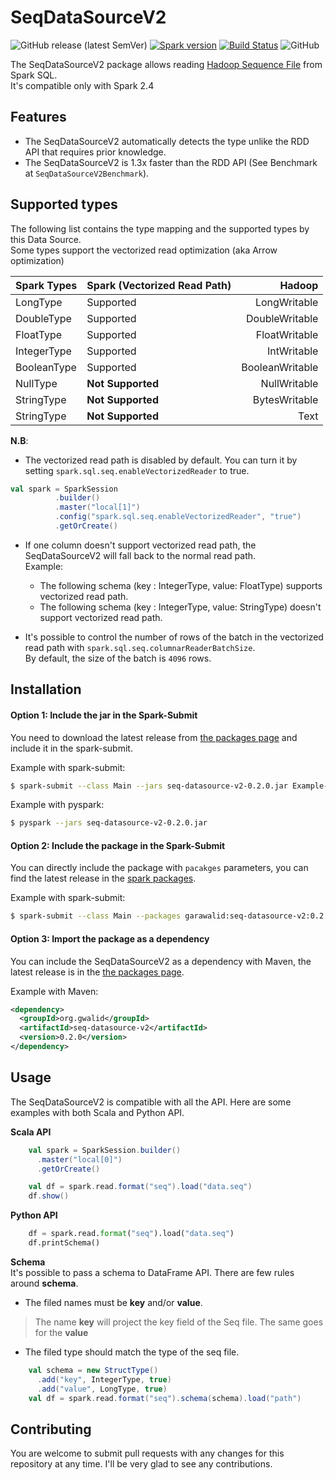 # SeqDataSourceV2

![GitHub release (latest SemVer)](https://img.shields.io/github/v/release/garawalid/seq-datasource-v2)
[![Spark version](https://img.shields.io/badge/spark-2.4-brightgreen.svg)](https://spark.apache.org/downloads.html)
[![Build Status](https://travis-ci.com/garawalid/seq-datasource-v2.svg?token=SMJd5DBDDJrYEpCNWqiF&branch=master)](https://travis-ci.com/garawalid/seq-datasource-v2)
![GitHub](https://img.shields.io/github/license/garawalid/seq-datasource-v2)

The SeqDataSourceV2 package allows reading [Hadoop Sequence File](https://hadoop.apache.org/docs/current/api/org/apache/hadoop/io/SequenceFile.html) from Spark SQL.  
It's compatible only with Spark 2.4

## Features
- The SeqDataSourceV2 automatically detects the type unlike the RDD API that requires prior knowledge.
- The SeqDataSourceV2 is 1.3x faster than the RDD API (See Benchmark at `SeqDataSourceV2Benchmark`).


## Supported types
The following list contains the type mapping and the supported types by this Data Source.  
Some types support the vectorized read optimization (aka Arrow optimization)

| Spark Types   | Spark (Vectorized Read Path) | Hadoop          |
| ------------- | ------------------------|---------------:|
| LongType      | Supported | LongWritable    |
| DoubleType    | Supported |DoubleWritable  |
| FloatType     | Supported |FloatWritable   |
|  IntegerType  | Supported |IntWritable     |
| BooleanType   | Supported |BooleanWritable |
| NullType      | **Not Supported** |NullWritable    |
| StringType    | **Not Supported** | BytesWritable   |
| StringType    | **Not Supported** | Text            |

**N.B**:   
- The vectorized read path is disabled by default. You can turn it by setting `spark.sql.seq.enableVectorizedReader` to true.
```scala
val spark = SparkSession
          .builder()
          .master("local[1]")
          .config("spark.sql.seq.enableVectorizedReader", "true")
          .getOrCreate()
```

- If one column doesn't support vectorized read path, the SeqDataSourceV2 will fall back to the normal read path.  
Example: 
    - The following schema (key : IntegerType, value: FloatType) supports vectorized read path. 
    - The following schema (key : IntegerType, value: StringType) doesn't support vectorized read path. 

- It's possible to control the number of rows of the batch in the vectorized read path with `spark.sql.seq.columnarReaderBatchSize`.  
By default, the size of the batch is `4096` rows.
## Installation

#### Option 1: Include the jar in the Spark-Submit
You need to download the latest release from [the packages page](https://github.com/garawalid/seq-datasource-v2/packages/) and include it in the spark-submit.

Example with spark-submit:
```bash
$ spark-submit --class Main --jars seq-datasource-v2-0.2.0.jar Example-SNAPSHOT.jar
```
Example with pyspark:
```bash
$ pyspark --jars seq-datasource-v2-0.2.0.jar
```

#### Option 2: Include the package in the Spark-Submit
You can directly include the package with `pacakges` parameters, you can find the latest release in the [spark packages](https://spark-packages.org/package/garawalid/seq-datasource-v2).

Example with spark-submit:
```bash
$ spark-submit --class Main --packages garawalid:seq-datasource-v2:0.2.0
```

#### Option 3: Import the package as a dependency
You can include the SeqDataSourceV2 as a dependency with Maven, the latest release is in the [the packages page](https://github.com/garawalid/seq-datasource-v2/packages/).

Example with Maven:
```xml
<dependency>
  <groupId>org.gwalid</groupId>
  <artifactId>seq-datasource-v2</artifactId>
  <version>0.2.0</version>
</dependency>
```

## Usage
The SeqDataSourceV2 is compatible with all the API. Here are some examples with both Scala and Python API.

**Scala API**
```scala
    val spark = SparkSession.builder()
      .master("local[0]")
      .getOrCreate()

    val df = spark.read.format("seq").load("data.seq")
    df.show()

```
**Python API**
```python
    df = spark.read.format("seq").load("data.seq")
    df.printSchema()

```

**Schema**  
It's possible to pass a schema to DataFrame API. There are few rules around **schema**.
- The filed names must be **key** and/or **value**.
> The name **key** will project the key field of the Seq file. The same goes for the **value**
- The filed type should match the type of the seq file.


```scala
    val schema = new StructType()
      .add("key", IntegerType, true)
      .add("value", LongType, true)
    val df = spark.read.format("seq").schema(schema).load("path")

```

## Contributing
You are welcome to submit pull requests with any changes for this repository at any time. I'll be very glad to see any contributions.


